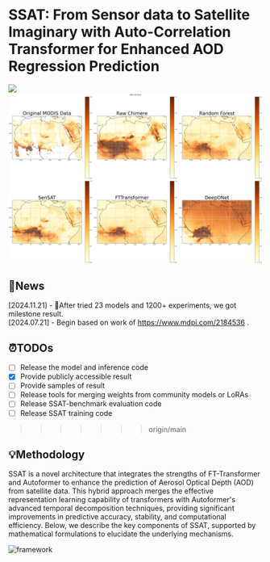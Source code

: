# SSAT: From Sensor data to Satellite Imaginary with Auto-Correlation Transformer for Enhanced AOD Regression Prediction

<a href='https:/'><img src='https://img.shields.io/badge/Paper-Arxiv-red'></a> 
![sample](docs/output_3.png "sample")

## 📌News

[2024.11.21] - 🧨After tried 23 models and 1200+ experiments, we got milestone result.  
[2024.07.21] - Begin based on work of https://www.mdpi.com/2184536 .  

## ⏰TODOs
- [ ] Release the model and inference code
- [x] Provide publicly accessible result
- [ ] Provide samples of result
- [ ] Release tools for merging weights from community models or LoRAs
- [ ] Release SSAT-benchmark evaluation code
- [ ] Release SSAT training code
>>>>>>> origin/main
 

## 💡Methodology
SSAT is a novel architecture that integrates the strengths of FT-Transformer and Autoformer to enhance the prediction of Aerosol Optical Depth (AOD) from satellite data. This hybrid approach merges the effective representation learning capability of transformers with Autoformer's advanced temporal decomposition techniques, providing significant improvements in predictive accuracy, stability, and computational efficiency. Below, we describe the key components of SSAT, supported by mathematical formulations to elucidate the underlying mechanisms.

![framework](docs/framework.jpg "framework")
